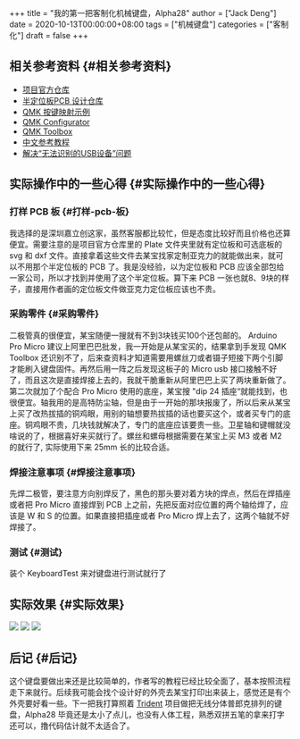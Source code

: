 +++
title = "我的第一把客制化机械键盘，Alpha28"
author = ["Jack Deng"]
date = 2020-10-13T00:00:00+08:00
tags = ["机械键盘"]
categories = ["客制化"]
draft = false
+++

## 相关参考资料 {#相关参考资料}

-   [项目官方仓库](https://github.com/PyrooL/Alpha)
-   [半定位板PCB 设计仓库](https://github.com/The-Royal/Alpha28%5FHalf-Plate%5FPCB%5FCase)
-   [QMK 按键映射示例](https://github.com/vderm/Alpha28Keymap)
-   [QMK Configurator](https://config.qmk.fm/#/alpha/LAYOUT)
-   [QMK Toolbox](https://github.com/qmk/qmk%5Ftoolbox)
-   [中文参考教程](https://post.smzdm.com/p/amm05w4z/)
-   [解决“无法识别的USB设备”问题](https://blog.csdn.net/wh201906/article/details/103861359)


## 实际操作中的一些心得 {#实际操作中的一些心得}


### 打样 PCB 板 {#打样-pcb-板}

我选择的是深圳嘉立创这家，虽然客服都比较忙，但是态度比较好而且价格也还算便宜。需要注意的是项目官方仓库里的 Plate 文件夹里就有定位板和可选底板的 svg 和 dxf 文件。直接拿着这些文件去某宝找家定制亚克力的就能做出来，就可以不用那个半定位板的 PCB 了。我是没经验，以为定位板和 PCB 应该全部包给一家公司，所以才找到并使用了这个半定位板。算下来 PCB 一张也就8、9块的样子，直接用作者画的定位板文件做亚克力定位板应该也不贵。


### 采购零件 {#采购零件}

二极管真的很便宜，某宝随便一搜就有不到3块钱买100个还包邮的。
Arduino Pro Micro 建议上阿里巴巴批发，我一开始是从某宝买的，结果拿到手发现 QMK Toolbox 还识别不了，后来查资料才知道需要用螺丝刀或者镊子短接下两个引脚才能刷入键盘固件。再然后用一阵之后发现这板子的 Micro usb 接口接触不好了，而且这次是直接焊接上去的，我就干脆重新从阿里巴巴上买了两块重新做了。第二次就加了个配合 Pro Micro 使用的底座，某宝搜 "dip 24 插座“就能找到，也很便宜。轴我用的是高特防尘轴，但是由于一开始的那块报废了，所以后来从某宝上买了改热拔插的铜鸡眼，用别的轴想要热拔插的话也要买这个，或者买专门的底座。铜鸡眼不贵，几块钱就解决了，专门的底座应该要贵一些。卫星轴和键帽就没啥说的了，根据喜好来买就行了。螺丝和螺母根据需要在某宝上买 M3 或者 M2 的就行了, 实际使用下来 25mm 长的比较合适。


### 焊接注意事项 {#焊接注意事项}

先焊二极管，要注意方向别焊反了，黑色的那头要对着方块的焊点，然后在焊插座或者把 Pro Micro 直接焊到 PCB 上之前，先把反面对应位置的两个轴给焊了，应该是 W 和 S 的位置。如果直接把插座或者 Pro Micro 焊上去了，这两个轴就不好焊接了。


### 测试 {#测试}

装个 KeyboardTest 来对键盘进行测试就行了


## 实际效果 {#实际效果}

![](/ox-hugo/1.jpg)
![](/ox-hugo/2.jpg)
![](/ox-hugo/3.jpg)


## 后记 {#后记}

这个键盘要做出来还是比较简单的，作者写的教程已经比较全面了，基本按照流程走下来就行。后续我可能会找个设计好的外壳去某宝打印出来装上，感觉还是有个外壳要好看一些。下一把我打算照着 [Trident](https://github.com/YCF/Trident) 项目做把无线分体普郎克排列的键盘，Alpha28 毕竟还是太小了点儿，也没有人体工程，熟悉双拼五笔的拿来打字还可以，撸代码估计就不太适合了。

